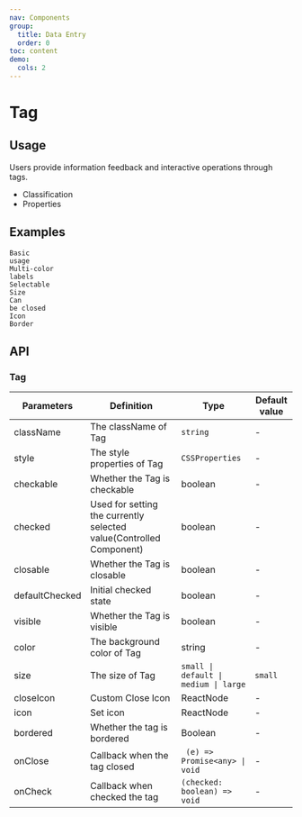```yaml
---
nav: Components
group:
  title: Data Entry
  order: 0
toc: content
demo:
  cols: 2
---
```


# Tag

## Usage

Users provide information feedback and interactive operations through tags.

- Classification
- Properties

## Examples

<code src="../../packages/ui/examples/tag/basic.tsx" description="Basic usage of tags.">Basic usage</code>  
<code src="../../packages/ui/examples/tag/color.tsx" description="Multiple preset color label styles, set different colors through `color`, and also support custom `color` fields to set color values.">Multi-color labels</code>  
<code src="../../packages/ui/examples/tag/checkable.tsx" description="The parameter `checkable` can be used to achieve the effect of clicking and selecting.">Selectable</code>  
<code src="../../packages/ui/examples/tag/size.tsx" description="Tag is divided into: mini, small, medium and large. You can choose the appropriate button size in different scenarios. The recommended and default size is `small`. ">Size</code>  
<code src="../../packages/ui/examples/tag/sync.tsx" description="If `onClose` returns a `Promise`, the tag can be closed asynchronously and the loading effect will be displayed when it is not closed.">Can be closed</code>  
<code src="../../packages/ui/examples/tag/icon.tsx" description="You can add icons to tags by setting `icon`.">Icon</code>  
<code src="../../packages/ui/examples/tag/bordered.tsx" description="You can display bordered tags through the parameter `bordered`.">Border</code>

## API

### Tag

| **Parameters** | **Definition** | **Type** | **Default value** |
| --- | --- | --- | --- |
| className | The className of Tag | `string` | - |
| style | The style properties of Tag | `CSSProperties` | - |
| checkable | Whether the Tag is checkable | boolean | - |
| checked | Used for setting the currently selected value(Controlled Component) | boolean | - |
| closable | Whether the Tag is closable | boolean | - |
| defaultChecked | Initial checked state | boolean | - |
| visible | Whether the Tag is visible | boolean | - |
| color | The background color of Tag | string | - |
| size | The size of Tag | `small \| default \| medium \| large` | `small` |
| closeIcon | Custom Close Icon | ReactNode | - |
| icon | Set icon | ReactNode | - |
| bordered | Whether the tag is bordered | Boolean | - |
| onClose | Callback when the tag closed | ` (e) => Promise<any> \| void` | - |
| onCheck | Callback when checked the tag | `(checked: boolean) => void` | - |
